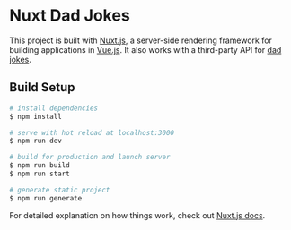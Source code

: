 # Nuxt Dad Jokes

This project is built with [Nuxt.js](https://nuxtjs.org), a server-side rendering framework for building applications in [Vue.js](https://vuejs.org). It also works with a third-party API for [dad jokes](https://dadjokes.io).

## Build Setup

```bash
# install dependencies
$ npm install

# serve with hot reload at localhost:3000
$ npm run dev

# build for production and launch server
$ npm run build
$ npm run start

# generate static project
$ npm run generate
```

For detailed explanation on how things work, check out [Nuxt.js docs](https://nuxtjs.org).
